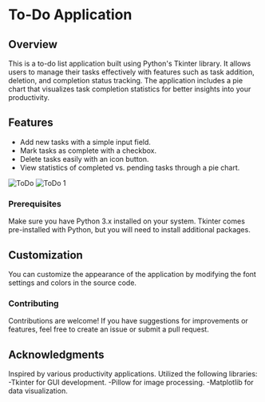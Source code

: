 # To-Do Application

## Overview
This is a to-do list application built using Python's Tkinter library. It allows users to manage their tasks effectively with features such as task addition, deletion, and completion status tracking. The application includes a pie chart that visualizes task completion statistics for better insights into your productivity.

## Features
- Add new tasks with a simple input field.
- Mark tasks as complete with a checkbox.
- Delete tasks easily with an icon button.
- View statistics of completed vs. pending tasks through a pie chart.


![ToDo](https://github.com/user-attachments/assets/98f5a169-a6aa-43e9-b1b4-7bab962bd6df)
![ToDo 1](https://github.com/user-attachments/assets/a55b4f17-45b0-4df4-a87b-eb37743ee62e)



### Prerequisites
Make sure you have Python 3.x installed on your system. Tkinter comes pre-installed with Python, but you will need to install additional packages.

## Customization
You can customize the appearance of the application by modifying the font settings and colors in the source code.

### Contributing
Contributions are welcome! If you have suggestions for improvements or features, feel free to create an issue or submit a pull request.

## Acknowledgments
Inspired by various productivity applications.
Utilized the following libraries:
-Tkinter for GUI development.
-Pillow for image processing.
-Matplotlib for data visualization.
